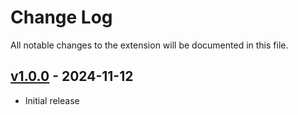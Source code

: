 # Change Log

All notable changes to the extension will be documented in this file.

## [v1.0.0] - 2024-11-12

- Initial release

[v1.0.0]: https://github.com/RiscadoA/vscode-class/releases/tag/v1.0.0
